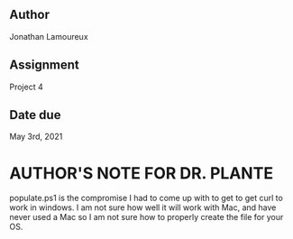 ## Author ##

Jonathan Lamoureux

## Assignment ##

Project 4

## Date due ##

May 3rd, 2021

# AUTHOR'S NOTE FOR DR. PLANTE #
populate.ps1 is the compromise I had to come up with to get to get curl to work in windows. I am not sure how well it will work with Mac, and have never used a Mac so I am not sure how to properly create the file for your OS.